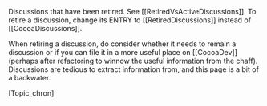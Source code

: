 Discussions that have been retired. See [[RetiredVsActiveDiscussions]].  To retire a discussion, change its ENTRY to [[RetiredDiscussions]] instead of [[CocoaDiscussions]].

When retiring a discussion, do consider whether it needs to remain a discussion or if you can file it in a more useful place on [[CocoaDev]] (perhaps after refactoring to winnow the useful information from the chaff). Discussions are tedious to extract information from, and this page is a bit of a backwater.

[Topic_chron]
